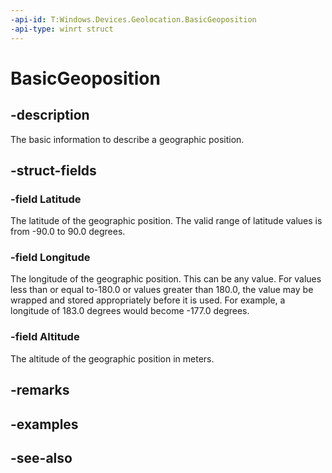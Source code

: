 ```yaml
---
-api-id: T:Windows.Devices.Geolocation.BasicGeoposition
-api-type: winrt struct
---
```


<!-- Structure syntax.
public struct BasicGeoposition 
-->

# BasicGeoposition

## -description
The basic information to describe a geographic position.

## -struct-fields

### -field Latitude
The latitude of the geographic position. The valid range of latitude values is from -90.0 to 90.0 degrees.
    

### -field Longitude
The longitude of the geographic position. This can be any value. For values less than or equal to-180.0 or values greater than 180.0, the value may be wrapped and stored appropriately before it is used. For example, a longitude of 183.0 degrees would become -177.0 degrees.
    

### -field Altitude
The altitude of the geographic position in meters.
    

## -remarks

## -examples

## -see-also